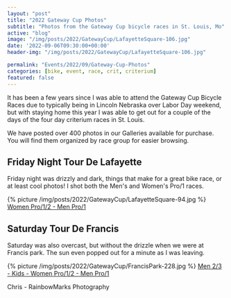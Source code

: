 ```yaml
---
layout: "post"
title: "2022 Gateway Cup Photos"
subtitle: "Photos from the Gateway Cup bicycle races in St. Louis, Mo"
active: "blog"
image: "/img/posts/2022/GatewayCup/LafayetteSquare-106.jpg"
date: '2022-09-06T09:30:00+00:00'
header-img: "/img/posts/2022/GatewayCup/LafayetteSquare-106.jpg"

permalink: "Events/2022/09/Gateway-Cup-Photos"
categories: [bike, event, race, crit, criterium]
featured: false
---
```

It has been a few years since I was able to attend the Gateway Cup Bicycle Races due to typically being in Lincoln Nebraska over Labor Day weekend, but with staying home this year I was able to get out for a couple of the days of the four day criterium races in St. Louis.

We have posted over 400 photos in our Galleries available for purchase. You will find them organized by race group for easier browsing.

## Friday Night Tour De Lafayette
Friday night was drizzly and dark, things that make for a great bike race, or at least cool photos! I shot both the Men's and Women's Pro/1 races. 

{% picture /img/posts/2022/GatewayCup/LafayetteSquare-94.jpg %}
[Women Pro/1/2 - Men Pro/1](https://photos.rainbowmarks.com/2022/Bikes/Gateway-Cup-2022/Lafayette-Square)

## Saturday Tour De Francis
Saturday was also overcast, but without the drizzle when we were at Francis park. The sun even popped out for a minute as I was leaving. 

{% picture /img/posts/2022/GatewayCup/FrancisPark-228.jpg %}
[Men 2/3 - Kids - Women Pro/1/2 - Men Pro/1](https://photos.rainbowmarks.com/2022/Bikes/Gateway-Cup-2022/Francis-Park)

Chris - RainbowMarks Photography